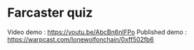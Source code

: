 # Farcaster quiz

Video demo : https://youtu.be/AbcBn6nIFPo
Published demo : https://warpcast.com/lonewolfonchain/0xff502fb6
